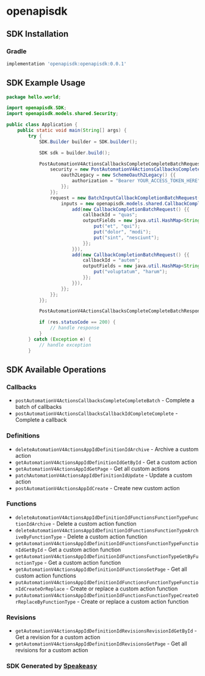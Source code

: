 # openapisdk

<!-- Start SDK Installation -->
## SDK Installation

### Gradle

```groovy
implementation 'openapisdk:openapisdk:0.0.1'
```
<!-- End SDK Installation -->

## SDK Example Usage
<!-- Start SDK Example Usage -->
```java
package hello.world;

import openapisdk.SDK;
import openapisdk.models.shared.Security;

public class Application {
    public static void main(String[] args) {
        try {
            SDK.Builder builder = SDK.builder();

            SDK sdk = builder.build();

            PostAutomationV4ActionsCallbacksCompleteCompleteBatchRequest req = new PostAutomationV4ActionsCallbacksCompleteCompleteBatchRequest() {{
                security = new PostAutomationV4ActionsCallbacksCompleteCompleteBatchSecurity() {{
                    oauth2Legacy = new SchemeOauth2Legacy() {{
                        authorization = "Bearer YOUR_ACCESS_TOKEN_HERE";
                    }};
                }};
                request = new BatchInputCallbackCompletionBatchRequest() {{
                    inputs = new openapisdk.models.shared.CallbackCompletionBatchRequest[]() {{
                        add(new CallbackCompletionBatchRequest() {{
                            callbackId = "quas";
                            outputFields = new java.util.HashMap<String, String>() {{
                                put("et", "qui");
                                put("dolor", "modi");
                                put("sint", "nesciunt");
                            }};
                        }}),
                        add(new CallbackCompletionBatchRequest() {{
                            callbackId = "autem";
                            outputFields = new java.util.HashMap<String, String>() {{
                                put("voluptatum", "harum");
                            }};
                        }}),
                    }};
                }};
            }};

            PostAutomationV4ActionsCallbacksCompleteCompleteBatchResponse res = sdk.callbacks.postAutomationV4ActionsCallbacksCompleteCompleteBatch(req);

            if (res.statusCode == 200) {
                // handle response
            }
        } catch (Exception e) {
            // handle exception
        }
```
<!-- End SDK Example Usage -->

<!-- Start SDK Available Operations -->
## SDK Available Operations

### Callbacks

* `postAutomationV4ActionsCallbacksCompleteCompleteBatch` - Complete a batch of callbacks
* `postAutomationV4ActionsCallbacksCallbackIdCompleteComplete` - Complete a callback

### Definitions

* `deleteAutomationV4ActionsAppIdDefinitionIdArchive` - Archive a custom action
* `getAutomationV4ActionsAppIdDefinitionIdGetById` - Get a custom action
* `getAutomationV4ActionsAppIdGetPage` - Get all custom actions
* `patchAutomationV4ActionsAppIdDefinitionIdUpdate` - Update a custom action
* `postAutomationV4ActionsAppIdCreate` - Create new custom action

### Functions

* `deleteAutomationV4ActionsAppIdDefinitionIdFunctionsFunctionTypeFunctionIdArchive` - Delete a custom action function
* `deleteAutomationV4ActionsAppIdDefinitionIdFunctionsFunctionTypeArchiveByFunctionType` - Delete a custom action function
* `getAutomationV4ActionsAppIdDefinitionIdFunctionsFunctionTypeFunctionIdGetById` - Get a custom action function
* `getAutomationV4ActionsAppIdDefinitionIdFunctionsFunctionTypeGetByFunctionType` - Get a custom action function
* `getAutomationV4ActionsAppIdDefinitionIdFunctionsGetPage` - Get all custom action functions
* `putAutomationV4ActionsAppIdDefinitionIdFunctionsFunctionTypeFunctionIdCreateOrReplace` - Create or replace a custom action function
* `putAutomationV4ActionsAppIdDefinitionIdFunctionsFunctionTypeCreateOrReplaceByFunctionType` - Create or replace a custom action function

### Revisions

* `getAutomationV4ActionsAppIdDefinitionIdRevisionsRevisionIdGetById` - Get a revision for a custom action
* `getAutomationV4ActionsAppIdDefinitionIdRevisionsGetPage` - Get all revisions for a custom action

<!-- End SDK Available Operations -->

### SDK Generated by [Speakeasy](https://docs.speakeasyapi.dev/docs/using-speakeasy/client-sdks)
